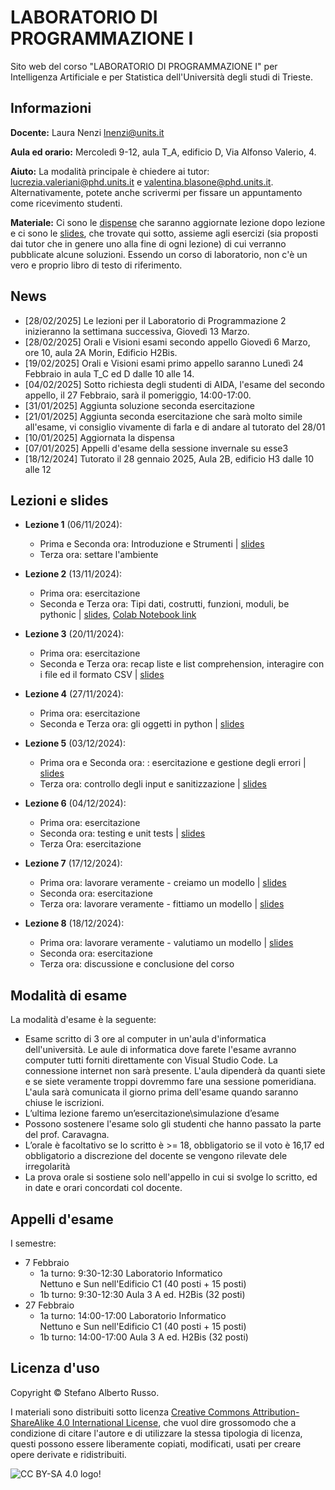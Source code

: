 # LABORATORIO DI PROGRAMMAZIONE I

Sito web del corso "LABORATORIO DI PROGRAMMAZIONE I" per Intelligenza Artificiale e per Statistica dell'Università degli studi di Trieste.

## Informazioni
**Docente:** Laura Nenzi [lnenzi@units.it](mailto:lnenzi@units.it)

**Aula ed orario:** Mercoledì 9-12, aula T_A, edificio D, Via Alfonso Valerio, 4.

**Aiuto:** La modalità principale è chiedere ai tutor: [lucrezia.valeriani@phd.units.it](mailto:lucrezia.valeriani@phd.units.it) e [valentina.blasone@phd.units.it](mailto:valentina.blasone@phd.units.it). Alternativamente, potete anche scrivermi per fissare un appuntamento come ricevimento studenti.

**Materiale:** Ci sono le [dispense](Dispense_Laboratorio_Programmazione_1_new_version.pdf) che saranno aggiornate lezione dopo lezione e ci sono le  [slides](slides), che trovate qui sotto, assieme agli esercizi (sia proposti dai tutor che in genere uno alla fine di ogni lezione) di cui verranno pubblicate alcune soluzioni. Essendo un corso di laboratorio, non c'è un vero e proprio libro di testo di riferimento. 

## News
- [28/02/2025] Le lezioni per il Laboratorio di Programmazione 2 inizieranno la settimana successiva, Giovedì 13 Marzo.
- [28/02/2025] Orali e Visioni esami secondo appello Giovedì 6 Marzo, ore 10, aula 2A Morin, Edificio H2Bis.
- [19/02/2025] Orali e Visioni esami primo appello saranno Lunedì 24 Febbraio in aula T_C ed D dalle 10 alle 14.  
- [04/02/2025] Sotto richiesta degli studenti di AIDA, l'esame del secondo appello, il 27 Febbraio, sarà il pomeriggio, 14:00-17:00.
- [31/01/2025] Aggiunta soluzione seconda esercitazione
- [21/01/2025] Aggiunta seconda esercitazione che sarà molto simile all'esame, vi consiglio vivamente di farla e di andare al tutorato del 28/01
- [10/01/2025] Aggiornata la dispensa
- [07/01/2025] Appelli d'esame della sessione invernale su esse3
- [18/12/2024] Tutorato il 28 gennaio 2025, Aula 2B, edificio H3 dalle 10 alle 12

## Lezioni e slides

- **Lezione 1** (06/11/2024):
     - Prima e Seconda ora: Introduzione e Strumenti | [slides](slides/Parte1.pdf)
     - Terza ora: settare l'ambiente 

- **Lezione 2** (13/11/2024):
     - Prima ora: esercitazione
     - Seconda e Terza ora: Tipi dati, costrutti, funzioni, moduli, be pythonic | [slides](slides/Parte2.pdf), [Colab Notebook link](https://drive.google.com/file/d/1JOQedD1rIVdrtHvyLRHEbHQC0M1ci5c7/view?usp=sharing)
      
- **Lezione 3** (20/11/2024):
     - Prima ora: esercitazione
     - Seconda e Terza ora: recap liste e list comprehension, interagire con i file ed il formato CSV | [slides](slides/Parte3.pdf)
 
- **Lezione 4** (27/11/2024):
     - Prima ora: esercitazione
     - Seconda e Terza ora: gli oggetti in python  | [slides](slides/Parte4.pdf)

- **Lezione 5** (03/12/2024):
     - Prima ora e Seconda ora: : esercitazione e gestione degli errori | [slides](slides/Parte5.pdf)
     - Terza ora: controllo degli input e sanitizzazione | [slides](slides/Parte6.pdf)

- **Lezione 6** (04/12/2024):
     - Prima ora:  esercitazione
     - Seconda ora: testing e unit tests  | [slides](slides/Parte7.pdf)
     - Terza Ora: esercitazione 

- **Lezione 7** (17/12/2024):
     - Prima ora: lavorare veramente - creiamo un modello | [slides](slides/Parte8.pdf)
     - Seconda ora: esercitazione
     - Terza ora: lavorare veramente - fittiamo un modello | [slides](slides/Parte9.pdf)

- **Lezione 8** (18/12/2024):
     - Prima ora: lavorare veramente - valutiamo un modello | [slides](slides/Parte10.pdf)
     - Seconda ora:  esercitazione
     - Terza ora: discussione e conclusione del corso


## Modalità di esame
La modalità d'esame è la seguente:
- Esame scritto di 3 ore al computer in un'aula d'informatica dell'università. Le aule di informatica dove farete l'esame avranno computer tutti forniti direttamente con Visual Studio Code. La connessione internet non sarà presente. L'aula dipenderà da quanti siete e se siete veramente troppi dovremmo fare una sessione pomeridiana. L'aula sarà comunicata il giorno prima dell'esame quando saranno chiuse le iscrizioni.
- L’ultima lezione faremo un’esercitazione\simulazione d’esame
- Possono sostenere l'esame solo gli studenti che hanno passato la parte del prof. Caravagna.
- L’orale è facoltativo se lo scritto è >= 18, obbligatorio se il voto è 16,17 ed obbligatorio a discrezione del docente se vengono rilevate dele irregolarità
- La prova orale si sostiene solo nell'appello in cui si svolge lo scritto, ed in date e orari concordati col docente.

## Appelli d'esame
I semestre:
- 7 Febbraio
     - 1a turno: 9:30-12:30 Laboratorio Informatico Nettuno e Sun nell'Edificio C1  (40 posti + 15 posti)
     - 1b turno: 9:30-12:30 Aula 3 A ed. H2Bis (32 posti)
- 27 Febbraio
     - 1a turno: 14:00-17:00 Laboratorio Informatico Nettuno e Sun nell'Edificio C1  (40 posti + 15 posti)
     - 1b turno: 14:00-17:00  Aula 3 A ed. H2Bis (32 posti)


## Licenza d'uso

Copyright &copy; Stefano Alberto Russo.

I materiali sono distribuiti sotto licenza [Creative Commons Attribution-ShareAlike 4.0 International License](http://creativecommons.org/licenses/by-sa/4.0/), che vuol dire grossomodo che a condizione di citare l'autore e di utilizzare la stessa tipologia di licenza, questi possono essere liberamente copiati, modificati, usati per creare opere derivate e ridistribuiti.

![CC BY-SA 4.0 logo!](https://i.creativecommons.org/l/by-sa/4.0/88x31.png "CC BY-SA 4.0")
           





